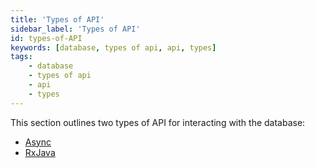 ```yaml
---
title: 'Types of API'
sidebar_label: 'Types of API'
id: types-of-API
keywords: [database, types of api, api, types]
tags:
    - database
    - types of api
    - api
    - types
---
```


This section outlines two types of API for interacting with the database:

- [Async](../async/)
- [RxJava](../rxJava/)

